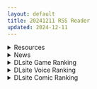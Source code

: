 ```yaml
---
layout: default
title: 20241211 RSS Reader
updated: 2024-12-11
---
```


<details class='content-parent'>
<summary>
Resources
</summary>
<details class='content-child'>
<summary>
<span class='rss-title'> [MMD][Shibarin] 截止24年11月作品合集 [166G][Patreon] </span> <a class='rss-link' href='https://gmgard.com/gm127917' target='_blank'>&nbsp;</a>
<div class='rss-published'> 🕛 20241210 18:44:52</div>
</summary>
<img src="https://static.gmgard.us/Images/upload/15583110244523100.jpg" /><br /><p>省流：大~各种原因上，俺就是给搬运工，把其他大佬的搓个合集，再查漏补缺一下</p>
</details>
<details class='content-child'>
<summary>
<span class='rss-title'> [2D动画/无码][神奈彌莎 Krosa] 神奈弥莎 动画有声版合集 [17V/1.9G] [patreon] </span> <a class='rss-link' href='https://gmgard.com/gm127908' target='_blank'>&nbsp;</a>
<div class='rss-published'> 🕛 20241210 15:47:28</div>
</summary>
<img src="https://pic.loli23.com/images/2024/12/10/Untitled--Made-with-FlexClip-79.gif" /><br /><p>动画有声版合集有一共17集有配音</p>
</details>
<details class='content-child'>
<summary>
<span class='rss-title'> 我就好奇这角色的声痕在哪里 </span> <a class='rss-link' href='https://gmgard.com/gm127913' target='_blank'>&nbsp;</a>
<div class='rss-published'> 🕛 20241210 14:48:17</div>
</summary>
<img src="https://static.gmgard.us/Images/upload/1062102203534000.jpg" /><br /><p>是在舌头上呢 还是藏在衣服里爆甲才能看到？</p>
</details>
<details class='content-child'>
<summary>
<span class='rss-title'> [As109]VIPルームで⋯パート①:フルバージョン(完整版)(2K)[fanbox] </span> <a class='rss-link' href='https://gmgard.com/gm127912' target='_blank'>&nbsp;</a>
<div class='rss-published'> 🕛 20241210 13:36:16</div>
</summary>
<img src="https://static.gmgard.us/Images/upload/12791102120554610.jpg" /><br /><p>水叔开通饭盒后的第一个H动画作品</p>
</details>
<details class='content-child'>
<summary>
<span class='rss-title'> [日系/合集][PIえろ]超乳大噴獄等36本[巨乳/后宫][4.8G][4.5G] </span> <a class='rss-link' href='https://gmgard.com/gm127911' target='_blank'>&nbsp;</a>
<div class='rss-published'> 🕛 20241210 13:21:28</div>
</summary>
<img src="https://static.gmgard.us/Images/upload/10397101810023705.jpg" /><br /><p>(C76) [K.F.D. (PIえろ)] 勝手にミュリたんルート (スターオーシャン4)
(COMIC1☆13) [K.F.D. (PIえろ)] イっちまいなぁあっ!! (ストリートファイター V)
(COMIC1☆3) [K.F.D. (PIえろ)] もっと好き好きリーネちゃん (ストライクウィッチーズ) [DL版]
(COMIC1☆5) [K.F.D. (PIえろ)] 結たん大ピンチ!!! </p>
</details>
<details class='content-child'>
<summary>
<span class='rss-title'> [无修正] [Relozer]12月鸣潮椿  [1v/172m][patreon] </span> <a class='rss-link' href='https://gmgard.com/gm127907' target='_blank'>&nbsp;</a>
<div class='rss-published'> 🕛 20241210 07:09:22</div>
</summary>
<img src="https://pic.loli23.com/images/2024/12/09/asjhp-wycos.gif" /><br /><p>~战败沦为谄媚服从雌畜性奴 有CV</p>
</details>
<details class='content-child'>
<summary>
<span class='rss-title'> [3D/NTR/无修正] [牛頭人爱好者]初级短片_流氓大战美少女-酒吧NTR-白丝短裙装-src [4.9G] [fanbox] </span> <a class='rss-link' href='https://gmgard.com/gm127905' target='_blank'>&nbsp;</a>
<div class='rss-published'> 🕛 20241210 07:09:22</div>
</summary>
<img src="https://pic.loli23.com/images/2024/12/09/675445f42fb43.gif" /><br /><p>性感女友酒吧被侵犯中出</p>
</details>

</details>
<details class='content-parent'>
<summary>
News
</summary>
<details class='content-child'>
<summary>
<span class='rss-title'> 《新世界狂歡》三週年線下活動定於日本舉行，玩家不滿台灣只有轉播可看 </span> <a class='rss-link' href='https://www.4gamers.com.tw/news/detail/68926/nu-carnival-3rd-anniversary-event-in-japan' target='_blank'>&nbsp;</a>
<div class='rss-published'> 🕛 20241210 12:29:54</div>
</summary>
<img src="https://img.4gamers.com.tw/news-image/6bca04e2-21de-48d9-b681-f5d819bb02ce.jpg"/>
為什麼美好的過去總是(ry
</details>

</details>
<details class='content-parent'>
<summary>
DLsite Game Ranking
</summary>
<details class='content-child'>
<summary>
<span class='rss-title'> 「Toilet」 [奶油社] </span> <a class='rss-link' href='https://www.dlsite.com/maniax/work/=/product_id/RJ01300086.html' target='_blank'>&nbsp;</a>
<div class='rss-published'> 🕛 20241211 13:16:47</div>
</summary>
<img src ="http://img.dlsite.jp/modpub/images2/work/doujin/RJ01301000/RJ01300086_img_main.jpg"/><br/>トイレ盗撮シミュレーション
</details>
<details class='content-child'>
<summary>
<span class='rss-title'> 異世界樹の巫女～魔法のチカラでおさわりHやりたい放題～【Hシーン全解放DLC】 [たわわデリバリー] </span> <a class='rss-link' href='https://www.dlsite.com/maniax/work/=/product_id/RJ01289925.html' target='_blank'>&nbsp;</a>
<div class='rss-published'> 🕛 20241211 13:16:47</div>
</summary>
<img src ="http://img.dlsite.jp/modpub/images2/work/doujin/RJ01290000/RJ01289925_img_main.jpg"/><br/>「異世界樹の巫女～魔法のチカラでおさわりHやりたい放題～」のDLC追加データです。別途「異世界樹の巫女～魔法のチカラでおさわりHやりたい放題～」本編が必要になります。
</details>
<details class='content-child'>
<summary>
<span class='rss-title'> MazeCave~俺の感覚遮断触手ダンジョン! [東京乳業] </span> <a class='rss-link' href='https://www.dlsite.com/maniax/work/=/product_id/RJ01245835.html' target='_blank'>&nbsp;</a>
<div class='rss-published'> 🕛 20241211 13:16:47</div>
</summary>
<img src ="http://img.dlsite.jp/modpub/images2/work/doujin/RJ01246000/RJ01245835_img_main.jpg"/><br/>感覚遮断トラップでドジな冒険者の魔力を搾り取れ!俺の苗床ダンジョンを作ろう!
</details>
<details class='content-child'>
<summary>
<span class='rss-title'> 出会い電車:始発駅 [猫語] </span> <a class='rss-link' href='https://www.dlsite.com/maniax/work/=/product_id/RJ01297791.html' target='_blank'>&nbsp;</a>
<div class='rss-published'> 🕛 20241211 13:16:47</div>
</summary>
<img src ="http://img.dlsite.jp/modpub/images2/work/doujin/RJ01298000/RJ01297791_img_main.jpg"/><br/>電車での思いがけない出会い、少女とのひとつひとつのやりとりが心を揺さぶる、甘くてスリリングな出会いの旅。
</details>
<details class='content-child'>
<summary>
<span class='rss-title'> プリンセスナイトリデンプション 魔城の霊薬 [ヤマネコソフト] </span> <a class='rss-link' href='https://www.dlsite.com/maniax/work/=/product_id/RJ01267864.html' target='_blank'>&nbsp;</a>
<div class='rss-published'> 🕛 20241211 13:16:47</div>
</summary>
<img src ="http://img.dlsite.jp/modpub/images2/work/doujin/RJ01268000/RJ01267864_img_main.jpg"/><br/>何度傷つき穢されても決して諦めない――少女は独り魔城へ挑む、呪われし仲間達を救うために 18禁姫騎士探索型横スクロールアクションRPG
</details>

</details>
<details class='content-parent'>
<summary>
DLsite Voice Ranking
</summary>
<details class='content-child'>
<summary>
<span class='rss-title'> メイドのマナちゃんに耳かきしてもらおう [Crescendo] </span> <a class='rss-link' href='https://www.dlsite.com/maniax/work/=/product_id/RJ01293993.html' target='_blank'>&nbsp;</a>
<div class='rss-published'> 🕛 20241211 13:16:50</div>
</summary>
<img src ="http://img.dlsite.jp/modpub/images2/work/doujin/RJ01294000/RJ01293993_img_main.jpg"/><br/>【3DASMR】でお馴染みのマナちゃんの耳かきが沢山!耳かき一回分のオムニバス形式なので気分に合わせて楽しめます。おまけとしてYouTubeにアップされている動画の音声も付いてます。声 棗いつき様
</details>
<details class='content-child'>
<summary>
<span class='rss-title'> ❤️Wロイヤルおま◯こ嫁❤️高貴でおスケベなふたご姫をハメ比べし放題な贅沢ライフ❤️ [桃色みんと] </span> <a class='rss-link' href='https://www.dlsite.com/maniax/work/=/product_id/RJ01268379.html' target='_blank'>&nbsp;</a>
<div class='rss-published'> 🕛 20241211 13:16:50</div>
</summary>
<img src ="http://img.dlsite.jp/modpub/images2/work/doujin/RJ01269000/RJ01268379_img_main.jpg"/><br/>「毎日毎日おせっせおせっせ❤️あなた様専属のおまんこワイフになれるなら本望でございます❤️」魔王を討伐し、ふたご姫を娶る事になった貴方❤️でもお嫁さんとして迎え入れられるのは一人だけと決まっていて…?❤️おスケベで破廉恥なふたご姫をハメ比べしまくる生活が...今、はじまります❤️
</details>
<details class='content-child'>
<summary>
<span class='rss-title'> 【简体中文版】假恋爱小穴按摩 [青春×フェティシズム] </span> <a class='rss-link' href='https://www.dlsite.com/maniax/work/=/product_id/RJ01295050.html' target='_blank'>&nbsp;</a>
<div class='rss-published'> 🕛 20241211 13:16:50</div>
</summary>
<img src ="http://img.dlsite.jp/modpub/images2/work/doujin/RJ01296000/RJ01295050_img_main.jpg"/><br/>即使没有青春也没关系。成年的听众也有权利获得幸福。 这次的按摩担当是一位冷酷神秘的眼镜美少女。有着不符合名校女子学校JK的淫荡身材,会不自觉地挑拨你。 隐藏在眼镜下的"假恋爱"的真相,欢迎您来聆听并体验。
</details>
<details class='content-child'>
<summary>
<span class='rss-title'> [純愛] ケモミミセンキ 破 〜傷だらけのケモミミ兵士に懐かれるお話し〜(最初の濡れ場まで無料!) [ペンギン喰らい] </span> <a class='rss-link' href='https://www.dlsite.com/maniax/work/=/product_id/RJ01297162.html' target='_blank'>&nbsp;</a>
<div class='rss-published'> 🕛 20241211 13:16:50</div>
</summary>
<img src ="http://img.dlsite.jp/modpub/images2/work/doujin/RJ01298000/RJ01297162_img_main.jpg"/><br/>ある戦争で起きた貴方とケモミミ娘との物語…。
</details>
<details class='content-child'>
<summary>
<span class='rss-title'> 憧れの男装麗人の真琴さんがボクの為に性処理執事♀として就任した日♪【お下品ご奉仕】 [桃色みんと] </span> <a class='rss-link' href='https://www.dlsite.com/maniax/work/=/product_id/RJ01242298.html' target='_blank'>&nbsp;</a>
<div class='rss-published'> 🕛 20241211 13:16:50</div>
</summary>
<img src ="http://img.dlsite.jp/modpub/images2/work/doujin/RJ01243000/RJ01242298_img_main.jpg"/><br/>『それではお坊っちゃま?♪ 教育係による"おチンポ教育"...始めちゃいましょう...?♪』あなた専属の男装執事の七城真琴♪ 中性的な顔立ちに執事らしくスラリとした長身で皆の憧れの麗人♪ 一方で、出るところがしっかりと出てるエロメス体型♪ あなたの性教育係としてのお下品性処理を通じて、本性が暴かれていき...?♪
</details>

</details>
<details class='content-parent'>
<summary>
DLsite Comic Ranking
</summary>
<details class='content-child'>
<summary>
<span class='rss-title'> 女畜加工プラント 捕らわれたヒーロー・ツインバード加工記録 後編 [超健康屋] </span> <a class='rss-link' href='https://www.dlsite.com/maniax/work/=/product_id/RJ01294019.html' target='_blank'>&nbsp;</a>
<div class='rss-published'> 🕛 20241211 13:16:51</div>
</summary>
<img src ="http://img.dlsite.jp/modpub/images2/work/doujin/RJ01295000/RJ01294019_img_main.jpg"/><br/>様々な女性を捕らえクライアントに都合の良い女畜へと加工する女畜加工プラント。 今回捕らえられた超常の力を持つスーパーヒロイン、ニカとラキは非人道的かつ尊厳を踏みにじる残酷な加工を受け続ける事となる……
</details>
<details class='content-child'>
<summary>
<span class='rss-title'> ダウナー研究者お姉さんにお願いしてえっちなことしてもらう話。 [内臓研究所] </span> <a class='rss-link' href='https://www.dlsite.com/maniax/work/=/product_id/RJ01225571.html' target='_blank'>&nbsp;</a>
<div class='rss-published'> 🕛 20241211 13:16:51</div>
</summary>
<img src ="http://img.dlsite.jp/modpub/images2/work/doujin/RJ01226000/RJ01225571_img_main.jpg"/><br/>ダウナー研究者お姉さんとえっちなことをしよう
</details>
<details class='content-child'>
<summary>
<span class='rss-title'> 女畜加工プラント 捕らわれたヒーロー・ツインバード加工記録 前編 [超健康屋] </span> <a class='rss-link' href='https://www.dlsite.com/maniax/work/=/product_id/RJ01222062.html' target='_blank'>&nbsp;</a>
<div class='rss-published'> 🕛 20241211 13:16:51</div>
</summary>
<img src ="http://img.dlsite.jp/modpub/images2/work/doujin/RJ01223000/RJ01222062_img_main.jpg"/><br/>様々な女性を捕らえクライアントに都合の良い女畜へと加工する女畜加工プラント。 今回捕らえられた超常の力を持つスーパーヒロイン、ニカとラキは非人道的かつ尊厳を踏みにじる残酷な加工を受け続ける事となる……
</details>
<details class='content-child'>
<summary>
<span class='rss-title'> 憧れの生徒会長が巨乳すぎる件 [Try&方言二人社會] </span> <a class='rss-link' href='https://www.dlsite.com/maniax/work/=/product_id/RJ01299665.html' target='_blank'>&nbsp;</a>
<div class='rss-published'> 🕛 20241211 13:16:51</div>
</summary>
<img src ="http://img.dlsite.jp/modpub/images2/work/doujin/RJ01300000/RJ01299665_img_main.jpg"/><br/>■あらすじ サークル「TRY&方言二人社会」がC104で発売した同人誌。
</details>
<details class='content-child'>
<summary>
<span class='rss-title'> 家が湿気過ぎて生えてきた幻覚誘発するキノコを誤食して発情したあとのあれやこれ [捕食少女] </span> <a class='rss-link' href='https://www.dlsite.com/maniax/work/=/product_id/RJ01114389.html' target='_blank'>&nbsp;</a>
<div class='rss-published'> 🕛 20241211 13:16:51</div>
</summary>
<img src ="http://img.dlsite.jp/modpub/images2/work/doujin/RJ01115000/RJ01114389_img_main.jpg"/><br/>これはごく普通すぎて普通でしかない一人の女子大学生の日常ストーリーです。 家の中が湿気てキノコが生えることになり、好奇心からそのキノコを誤って摂取した結果、幻覚を体験します。本文は52ページ。特典のおまけ2枚付きです。
</details>

</details>
